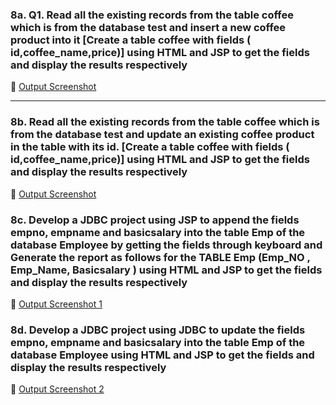 ### 8a. Q1. Read all the existing records from the table coffee which is from the database test and insert a new coffee product into it \[Create a table coffee with fields ( id,coffee\_name,price)] using HTML and JSP to get the fields and display the results respectively
🔗 [Output Screenshot](https://github.com/shodhanshetty12/Advanced-Java-Assignment-1/blob/main/8-SQL%2BJDBC/output/8a_insertCoffee_op.png)

---

### 8b. Read all the existing records from the table coffee which is from the database test and update an existing coffee product  in the table with its id. \[Create a table coffee with fields ( id,coffee\_name,price)] using HTML and JSP to get the fields and display the results respectively

🔗 [Output Screenshot](https://github.com/shodhanshetty12/Advanced-Java-Assignment-1/blob/main/8-SQL%2BJDBC/output/8b_updateCoffee_op.png)

### 8c. Develop a JDBC project using JSP to append  the fields empno,  empname and basicsalary into the table Emp of the database Employee by getting the fields  through keyboard and Generate the report as follows for the  TABLE Emp (Emp\_NO , Emp\_Name, Basicsalary ) using HTML and JSP to get the fields and display the results respectively

🔗 [Output Screenshot 1](https://github.com/shodhanshetty12/Advanced-Java-Assignment-1/blob/main/8-SQL%2BJDBC/output/8c_insertEmp_op.png)


### 8d. Develop a JDBC project using JDBC to update  the fields empno,  empname and basicsalary into the table Emp of the database Employee  using HTML and JSP to get the fields and display the results respectively
🔗 [Output Screenshot 2](https://github.com/shodhanshetty12/Advanced-Java-Assignment-1/blob/main/8-SQL%2BJDBC/output/8d_updateEmp_op.png)
